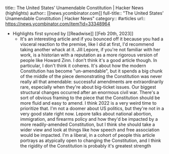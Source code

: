 title:: The United States’ Unamendable Constitution | Hacker News (highlights)
author:: [[news.ycombinator.com]]
full-title:: "The United States’ Unamendable Constitution | Hacker News"
category:: #articles
url:: https://news.ycombinator.com/item?id=33348964

- Highlights first synced by [[Readwise]] [[Feb 20th, 2023]]
	- It's an interesting article and if you bounced off it because you had a visceral reaction to the premise, like I did at first, I'd recommend taking another whack at it. Jill Lepore, if you're not familiar with her work, is a historian with a reputation as a more rigorous version of people like Howard Zinn.
	  I don't think it's a good article though. In particular, I don't think it coheres. It's about how the modern Constitution has become "un-amendable", but it spends a big chunk of the middle of the piece demonstrating the Constitution was never really all that amendable: successful amendments are extraordinarily rare, especially when they're about big-ticket issues. Our biggest structural changes occurred after an enormous civil war.
	  There's a sort of obvious framing to the piece that the Constitution should be more fluid and easy to amend. I think 2022 is a very weird time to prioritize that. I'm not a doomer about US politics, but they're not in a very good state right now. Lepore talks about national abortion, immigration, and firearms policy and how they'd be impacted by a more readily-amended Constitution, but I think she should take a wider view and look at things like how speech and free association would be impacted.
	  I'm a liberal, in a cohort of people this article portrays as atypically open to changing the Constitution, and I think the rigidity of the Constitution is probably it's greatest strength